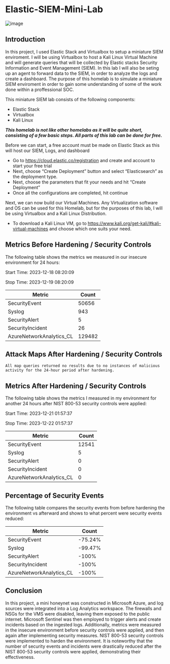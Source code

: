 # Elastic-SIEM-Mini-Lab

![image](https://github.com/MohammedAl13/Elastic-SIEM-Mini-Lab/assets/154714127/7465f204-111b-4528-a11d-c3492f163387)

## Introduction

In this project, I used Elastic Stack and Virtualbox to setup a miniature SIEM enviroment. I will be using Virtualbox to host a Kali Linux Virtual Machine and will generate queries that will be collected by Elastic stacks Security Information and Event Management (SIEM). In this lab I will also be seting up an agent to forward data to the SIEM, in order to analyze the logs and create a dashboard. The purpose of this homelab is to simulate a miniature SIEM enviroment in order to gain some understanding of some of the work done within a proffessional SOC.



This miniature SIEM lab consists of the following components:

- Elastic Stack
- Virtualbox
- Kali Linux

***This homelab is not like other homelabs as it will be quite short, consisting of a few basic steps. All parts of this lab can be done for free.***

Before we can start, a free account must be made on Elastic Stack as this will host our SIEM, Logs, and dashboard
- Go to https://cloud.elastic.co/registration and create and account to start your free trial
- Next, choose “Create Deployment” button and select “Elasticsearch” as the deployment type.
- Next, choose the parameters that fit your needs and hit “Create Deployment”
- Once all the configurations are completed, hit continue

Next, we can now build our Virtual Machines. Any Virtualization software and OS can be used for this Homelab, but for the purposes of this lab, I will be using Virtualbox and a Kali Linux Distribution.
- To download a Kali Linux VM, go to https://www.kali.org/get-kali/#kali-virtual-machines and choose which one suits your need.



















## Metrics Before Hardening / Security Controls

The following table shows the metrics we measured in our insecure environment for 24 hours:


Start Time: 2023-12-18 08:20:09


Stop Time:  2023-12-19 08:20:09

| Metric                   | Count
| ------------------------ | -----
| SecurityEvent            | 50656
| Syslog                   | 943
| SecurityAlert            | 5
| SecurityIncident         | 26
| AzureNetworkAnalytics_CL | 129482

## Attack Maps After Hardening / Security Controls

```All map queries returned no results due to no instances of malicious activity for the 24-hour period after hardening.```

## Metrics After Hardening / Security Controls

The following table shows the metrics I measured in my environment for another 24 hours after NIST 800-53 security controls were applied:


Start Time: 2023-12-21 01:57:37


Stop Time:  2023-12-22 01:57:37

| Metric                   | Count
| ------------------------ | -----
| SecurityEvent            | 12541
| Syslog                   | 5
| SecurityAlert            | 0
| SecurityIncident         | 0
| AzureNetworkAnalytics_CL | 0


## Percentage of Security Events 


The following table compares the security events from before hardening the environment vs afterward and shows to what percent were security events reduced:


| Metric                   | Count
| ------------------------ | -----
| SecurityEvent            | -75.24%
| Syslog                   | -99.47%
| SecurityAlert            | -100%
| SecurityIncident         | -100%
| AzureNetworkAnalytics_CL | -100%



## Conclusion

In this project, a mini honeynet was constructed in Microsoft Azure, and log sources were integrated into a Log Analytics workspace. The firewalls and NSGs for the VMS were disabled, leaving them exposed to the public internet. Microsoft Sentinel was then employed to trigger alerts and create incidents based on the ingested logs. Additionally, metrics were measured in the insecure environment before security controls were applied, and then again after implementing security measures. NIST 800-53 security controls were implemented to harden the environment. It is noteworthy that the number of security events and incidents were drastically reduced after the NIST 800-53 security controls were applied, demonstrating their effectiveness.
